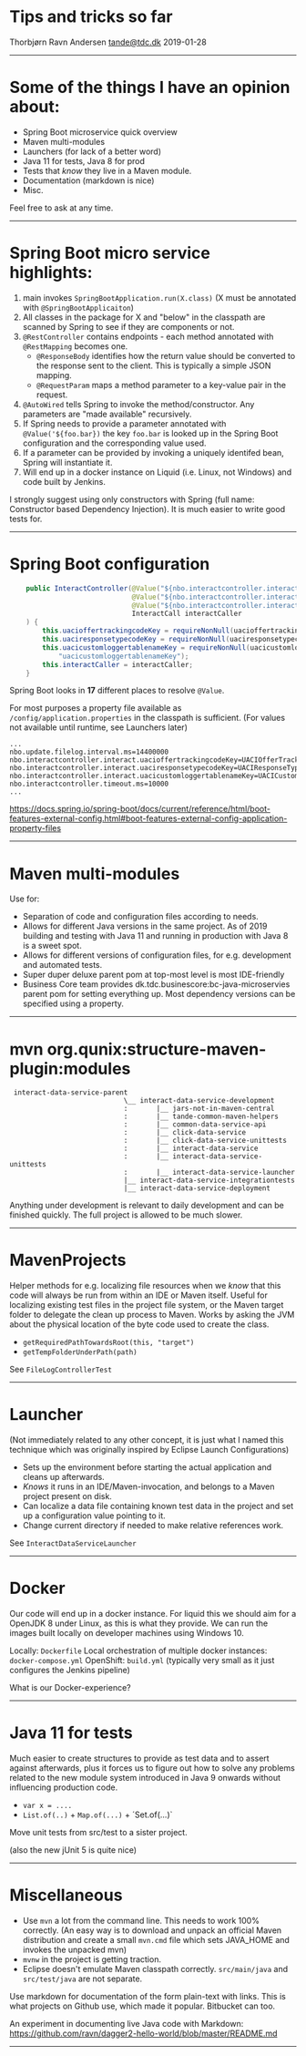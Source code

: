 [//]: # (use pandoc to convert to presentation - https://pandoc.org/MANUAL.html#pandocs-markdown)

# Tips and tricks so far
Thorbjørn Ravn Andersen
<tande@tdc.dk>
2019-01-28

------

# Some of the things I have an opinion about:

* Spring Boot microservice quick overview
* Maven multi-modules
* Launchers (for lack of a better word)
* Java 11 for tests, Java 8 for prod
* Tests that _know_ they live in a Maven module.
* Documentation (markdown is nice)
* Misc.

Feel free to ask at any time.  

-------

# Spring Boot micro service highlights:

1. main invokes `SpringBootApplication.run(X.class)` (X must be annotated with `@SpringBootApplicaiton`)
1. All classes in the package for X and "below" in the classpath are scanned by Spring to see if they are components or not.
1. `@RestController` contains endpoints - each method annotated with `@RestMapping` becomes one.
    * `@ResponseBody` identifies how the return value should be converted to the response sent to the client.  This is typically a simple JSON mapping.  
    * `@RequestParam` maps a method parameter to a key-value pair in the request.
1. `@AutoWired` tells Spring to invoke the method/constructor.  Any parameters are "made available" recursively.
1. If Spring needs to provide a parameter annotated with `@Value('${foo.bar})` the key `foo.bar` is looked up in the Spring Boot configuration and the corresponding value used.  
1. If a parameter can be provided by invoking a uniquely identifed bean, Spring will instantiate it.
1. Will end up in a docker instance on Liquid (i.e. Linux, not Windows) and code built by Jenkins.

I strongly suggest using only constructors with Spring (full name: Constructor based Dependency Injection).  It is much easier to write good
tests for.   

-------

# Spring Boot configuration

```java
    public InteractController(@Value("${nbo.interactcontroller.interact.uacioffertrackingcodeKey}") String uacioffertrackingcodeKey,
                              @Value("${nbo.interactcontroller.interact.uaciresponsetypecodeKey}") String uaciresponsetypecodeKey,
                              @Value("${nbo.interactcontroller.interact.uacicustomloggertablenameKey}") String uacicustomloggertablenameKey,
                              InteractCall interactCaller
    ) {
        this.uacioffertrackingcodeKey = requireNonNull(uacioffertrackingcodeKey, "uacioffertrackingcodeKey");
        this.uaciresponsetypecodeKey = requireNonNull(uaciresponsetypecodeKey, "uaciresponsetypecodeKey");
        this.uacicustomloggertablenameKey = requireNonNull(uacicustomloggertablenameKey,
            "uacicustomloggertablenameKey");
        this.interactCaller = interactCaller;
    }
```

Spring Boot looks in **17** different places to resolve `@Value`.

For most purposes a property file available as `/config/application.properties` in the classpath is sufficient.
(For values not available until runtime, see Launchers later)

```properties
...
nbo.update.filelog.interval.ms=14400000
nbo.interactcontroller.interact.uacioffertrackingcodeKey=UACIOfferTrackingCode
nbo.interactcontroller.interact.uaciresponsetypecodeKey=UACIResponseTypeCode
nbo.interactcontroller.interact.uacicustomloggertablenameKey=UACICustomLoggerTableName
nbo.interactcontroller.timeout.ms=10000
...
```

https://docs.spring.io/spring-boot/docs/current/reference/html/boot-features-external-config.html#boot-features-external-config-application-property-files

------

# Maven multi-modules

Use for:
* Separation of code and configuration files according to needs.  
* Allows for different Java versions in the same project.  As of 2019 building and testing with Java 11 and running in production with Java 8 is a sweet spot.
* Allows for different versions of configuration files, for e.g. development and automated tests.
* Super duper deluxe parent pom at top-most level is most IDE-friendly
* Business Core team provides dk.tdc.businescore:bc-java-microservies parent pom for setting everything up.  Most dependency versions can be specified using a property.

----

# mvn org.qunix:structure-maven-plugin:modules

     interact-data-service-parent
                                \__ interact-data-service-development
                                :       |__ jars-not-in-maven-central
                                :       |__ tande-common-maven-helpers
                                :       |__ common-data-service-api
                                :       |__ click-data-service
                                :       |__ click-data-service-unittests
                                :       |__ interact-data-service
                                :       |__ interact-data-service-unittests
                                :       |__ interact-data-service-launcher
                                |__ interact-data-service-integrationtests
                                |__ interact-data-service-deployment

Anything under development is relevant to daily development and can be finished quickly.
The full project is allowed to be much slower. 

-------

# MavenProjects

Helper methods for e.g. localizing file resources when we _know_ that this code will always
be run from within an IDE or Maven itself.  Useful for localizing existing test files in the project file system,
or the Maven target folder to delegate the clean up process to Maven.  Works by asking the
JVM about the physical location of the byte code used to create the class.   


* `getRequiredPathTowardsRoot(this, "target")`
* `getTempFolderUnderPath(path)`

See `FileLogControllerTest`

-------

# Launcher

(Not immediately related to any other concept, it is just what I named this technique which was originally inspired by Eclipse Launch Configurations)

* Sets up the environment before starting the actual application and cleans up afterwards.
* _Knows_ it runs in an IDE/Maven-invocation, and belongs to a Maven project present on disk.
* Can localize a data file containing known test data in the project and set up a configuration value pointing to it.
* Change current directory if needed to make relative references work.

See `InteractDataServiceLauncher`

-------

# Docker

Our code will end up in a docker instance.  For liquid this we should aim for a OpenJDK 8 under Linux, as this
is what they provide.  We can run the images built locally on developer machines using Windows 10.

Locally:  `Dockerfile`
Local orchestration of multiple docker instances:  `docker-compose.yml`
OpenShift: `build.yml`  (typically very small as it just configures the Jenkins pipeline)

What is our Docker-experience?

-------

# Java 11 for tests

Much easier to create structures to provide as test data and to assert against afterwards, plus it forces us
to figure out how to solve any problems related to the new module system introduced in Java 9 onwards without influencing 
production code.


* `var x = ....`
* `List.of(..)` + `Map.of(...)` + ´Set.of(...)`

Move unit tests from src/test to a sister project. 

(also the new jUnit 5 is quite nice)

--------

# Miscellaneous

* Use `mvn` a lot from the command line.  This needs to work 100% correctly. (An easy way is to download and unpack an official Maven distribution and create a small `mvn.cmd` file which sets JAVA_HOME and invokes the unpacked mvn)
* `mvnw` in the project is getting traction.
* Eclipse doesn't emulate Maven classpath correctly.  `src/main/java` and `src/test/java` are not separate.

Use markdown for documentation of the form plain-text with links.  This is what projects on Github
use, which made it popular.  Bitbucket can too.

An experiment in documenting live Java code with Markdown: https://github.com/ravn/dagger2-hello-world/blob/master/README.md

-------

